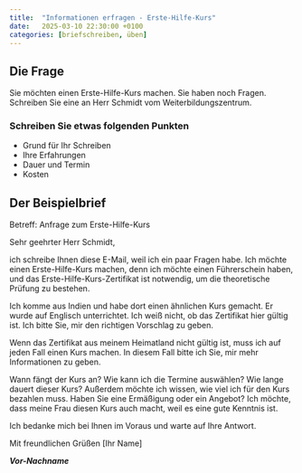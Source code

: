 ```yaml
---
title:  "Informationen erfragen - Erste-Hilfe-Kurs"
date:   2025-03-10 22:30:00 +0100
categories: [briefschreiben, üben]
---
```


## Die Frage
Sie möchten einen Erste-Hilfe-Kurs machen. Sie haben noch Fragen. Schreiben Sie eine an Herr Schmidt vom Weiterbildungszentrum.

### Schreiben Sie etwas folgenden Punkten
- Grund für Ihr Schreiben
- Ihre Erfahrungen
- Dauer und Termin
- Kosten

## Der Beispielbrief

Betreff: Anfrage zum Erste-Hilfe-Kurs

Sehr geehrter Herr Schmidt,

ich schreibe Ihnen diese E-Mail, weil ich ein paar Fragen habe. Ich möchte einen Erste-Hilfe-Kurs machen, denn ich möchte einen Führerschein haben, und das Erste-Hilfe-Kurs-Zertifikat ist notwendig, um die theoretische Prüfung zu bestehen.

Ich komme aus Indien und habe dort einen ähnlichen Kurs gemacht. Er wurde auf Englisch unterrichtet. Ich weiß nicht, ob das Zertifikat hier gültig ist. Ich bitte Sie, mir den richtigen Vorschlag zu geben.

Wenn das Zertifikat aus meinem Heimatland nicht gültig ist, muss ich auf jeden Fall einen Kurs machen. In diesem Fall bitte ich Sie, mir mehr Informationen zu geben.

Wann fängt der Kurs an?
Wie kann ich die Termine auswählen?
Wie lange dauert dieser Kurs?
Außerdem möchte ich wissen, wie viel ich für den Kurs bezahlen muss. Haben Sie eine Ermäßigung oder ein Angebot? Ich möchte, dass meine Frau diesen Kurs auch macht, weil es eine gute Kenntnis ist.

Ich bedanke mich bei Ihnen im Voraus und warte auf Ihre Antwort.

Mit freundlichen Grüßen
[Ihr Name]

***Vor-Nachname***